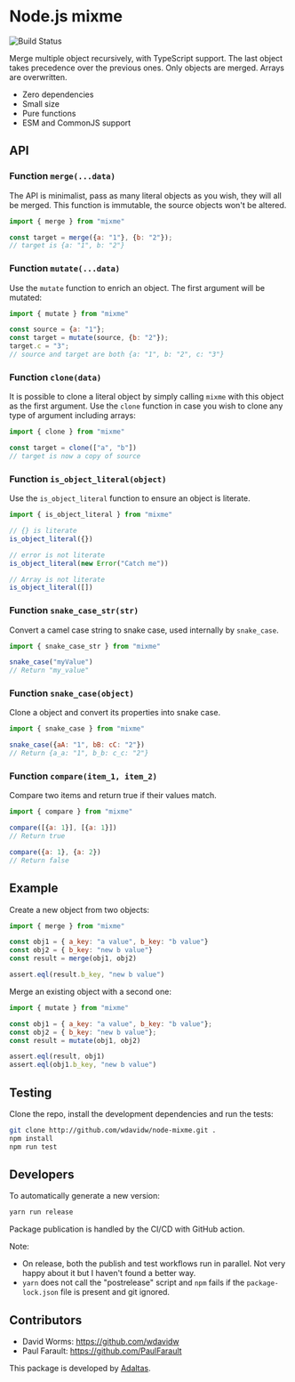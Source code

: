 
# Node.js mixme

![Build Status](https://github.com/adaltas/node-mixme/actions/workflows/test.yml/badge.svg)

Merge multiple object recursively, with TypeScript support. The last object takes precedence over the previous ones. Only objects are merged. Arrays are overwritten.

- Zero dependencies
- Small size
- Pure functions
- ESM and CommonJS support

## API

### Function `merge(...data)`

The API is minimalist, pass as many literal objects as you wish, they will all be merged. This function is immutable, the source objects won't be altered.

```js
import { merge } from "mixme"

const target = merge({a: "1"}, {b: "2"});
// target is {a: "1", b: "2"}
```

### Function `mutate(...data)`

Use the `mutate` function to enrich an object. The first argument will be mutated:

```js
import { mutate } from "mixme"

const source = {a: "1"};
const target = mutate(source, {b: "2"});
target.c = "3";
// source and target are both {a: "1", b: "2", c: "3"}
```

### Function `clone(data)`

It is possible to clone a literal object by simply calling `mixme` with this object as the first argument. Use the `clone` function in case you wish to clone any type of argument including arrays:

```js
import { clone } from "mixme"

const target = clone(["a", "b"])
// target is now a copy of source
```

### Function `is_object_literal(object)`

Use the `is_object_literal` function to ensure an object is literate.

```js
import { is_object_literal } from "mixme"

// {} is literate
is_object_literal({})

// error is not literate
is_object_literal(new Error("Catch me"))

// Array is not literate
is_object_literal([])
```

### Function `snake_case_str(str)`

Convert a camel case string to snake case, used internally by `snake_case`.

```js
import { snake_case_str } from "mixme"

snake_case("myValue")
// Return "my_value"
```

### Function `snake_case(object)`

Clone a object and convert its properties into snake case.

```js
import { snake_case } from "mixme"

snake_case({aA: "1", bB: cC: "2"})
// Return {a_a: "1", b_b: c_c: "2"}
```

### Function `compare(item_1, item_2)`

Compare two items and return true if their values match.

```js
import { compare } from "mixme"

compare([{a: 1}], [{a: 1}])
// Return true

compare({a: 1}, {a: 2})
// Return false
```

## Example

Create a new object from two objects:

```js
import { merge } from "mixme"

const obj1 = { a_key: "a value", b_key: "b value"}
const obj2 = { b_key: "new b value"}
const result = merge(obj1, obj2)

assert.eql(result.b_key, "new b value")
```

Merge an existing object with a second one:

```js
import { mutate } from "mixme"

const obj1 = { a_key: "a value", b_key: "b value"};
const obj2 = { b_key: "new b value"};
const result = mutate(obj1, obj2)

assert.eql(result, obj1)
assert.eql(obj1.b_key, "new b value")
```

## Testing

Clone the repo, install the development dependencies and run the tests:

```bash
git clone http://github.com/wdavidw/node-mixme.git .
npm install
npm run test
```

## Developers

To automatically generate a new version:

```bash
yarn run release
```

Package publication is handled by the CI/CD with GitHub action.

Note:

- On release, both the publish and test workflows run in parallel. Not very happy about it but I haven't found a better way.
- `yarn` does not call the "postrelease" script and `npm` fails if the `package-lock.json` file is present and git ignored.

## Contributors

- David Worms: <https://github.com/wdavidw>
- Paul Farault: <https://github.com/PaulFarault>

This package is developed by [Adaltas](https://www.adaltas.com).
